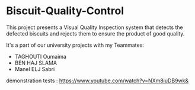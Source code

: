 # Biscuit-Quality-Control


This project presents a Visual Quality Inspection system that detects the defected biscuits and rejects them to ensure the product of good quality.

It's a part of our university projects with my Teammates:
* TAGHOUTI Oumaima
* BEN HAJ SLAMA
* Manel ELJ Sabri

demonstration tests :  https://www.youtube.com/watch?v=NXm8iuDB9wk&
